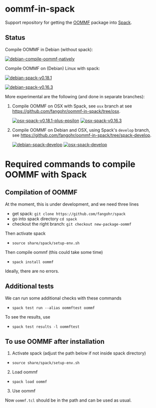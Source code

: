 # oommf-in-spack

Support repository for getting the [OOMMF](https://math.nist.gov/oommf/) package into [Spack](http://spack.readthedocs.io).

## Status

Compile OOMMF in Debian (without spack):

[![debian-compile-oommf-natively](https://github.com/fangohr/oommf-in-spack/actions/workflows/debian-compile-oommf-natively.yml/badge.svg)](https://github.com/fangohr/oommf-in-spack/actions/workflows/debian-compile-oommf-natively.yml)

Compile OOMMF on (Debian) Linux with spack:

[![debian-spack-v0.18.1](https://github.com/fangohr/oommf-in-spack/actions/workflows/debian-spack-v0.18.1.yml/badge.svg)](https://github.com/fangohr/oommf-in-spack/actions/workflows/debian-spack-v0.18.1.yml)

[![debian-spack-v0.16.3](https://github.com/fangohr/oommf-in-spack/actions/workflows/debian-spack-v0.16.3.yml/badge.svg)](https://github.com/fangohr/oommf-in-spack/actions/workflows/debian-spack-v0.16.3.yml)


More experimental are the following (and done in separate branches):

1. Compile OOMMF on OSX with Spack, see `osx` branch at see https://github.com/fangohr/oommf-in-spack/tree/osx.

   [![osx-spack-v0.18.1-plus-epsilon](https://github.com/fangohr/oommf-in-spack/actions/workflows/osx-spack-v0.18.1.yml/badge.svg?branch=osx)](https://github.com/fangohr/oommf-in-spack/actions/workflows/osx-spack-v0.18.1.yml)
   [![osx-spack-v0.16.3](https://github.com/fangohr/oommf-in-spack/actions/workflows/osx-spack-v0.16.3.yml/badge.svg?branch=osx)](https://github.com/fangohr/oommf-in-spack/actions/workflows/osx-spack-v0.16.3.yml)

2. Compile OOMMF on Debian and OSX, using Spack's `develop` branch, see https://github.com/fangohr/oommf-in-spack/tree/spack-develop.

   [![debian-spack-develop](https://github.com/fangohr/oommf-in-spack/actions/workflows/debian-spack-develop.yml/badge.svg?branch=spack-develop)](https://github.com/fangohr/oommf-in-spack/actions/workflows/debian-spack-develop.yml)
   [![osx-spack-develop](https://github.com/fangohr/oommf-in-spack/actions/workflows/osx-spack-develop.yml/badge.svg?branch=spack-develop)](https://github.com/fangohr/oommf-in-spack/actions/workflows/osx-spack-develop.yml)



# Required commands to compile OOMMF with Spack

## Compilation of OOMMF

At the moment, this is under development, and we need three lines

- get spack: `git clone https://github.com/fangohr/spack`
- go into spack directory `cd spack`
- checkout the right branch: `git checkout new-package-oommf`

Then activate spack

- `source share/spack/setup-env.sh`

Then compile oommf (this could take some time)

- `spack install oommf`

Ideally, there are no errors.

## Additional tests

We can run some additional checks with these commands

- `spack test run --alias oommftest oommf`

To see the results, use
- `spack test results -l oommftest`

## To use OOMMF after installation

1. Activate spack (adjust the path below if not inside spack directory)

- `source share/spack/setup-env.sh`

2. Load oommf

- `spack load oommf`

3. Use oommf

Now `oommf.tcl` should be in the path and can be used as usual.




